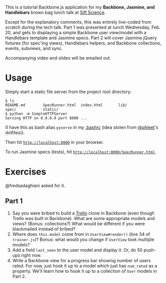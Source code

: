 This is a tutorial Backbone.js application for my **Backbone, Jasmine, and Handlebars** brown bag lunch talk at [Sift Science](https://siftscience.com/).

Except for the explanatory comments, this was entirely live-coded from scratch during the tech talk. Part 1 was presented at lunch Wednesday, Feb. 20, and gets to displaying a simple Backbone user view/model with a Handlebars template and Jasmine specs. Part 2 will cover Jasmine jQuery fixtures (for spec'ing views), Handlebars helpers, and Backbone collections, events, subviews, and sync.

Accompanying video and slides will be emailed out.

# Usage

Simply start a static file server from the project root directory:

    $ ls
    README.md        SpecRunner.html  index.html       lib/             spec/            static/
    $ python -m SimpleHTTPServer
    Serving HTTP on 0.0.0.0 port 8000 ...

(I have this as bash alias `pyserve` in my [.bashrc](https://github.com/divad12/dotfiles/blob/master/.bash_aliases#L34) (idea stolen from [@phleet](https://github.com/phleet)'s dotfiles)).

Then hit [`http://localhost:8000`](http://localhost:8000) in your browser.

To run Jasmine specs (tests), hit [`http://localhost:8000/SpecRunner.html`](http://localhost:8000/SpecRunner.html).

# Exercises

@fredsadaghiani asked for it.

## Part 1

1. Say you were bribed to build a [Trello](https://trello.com/board/trello-development/4d5ea62fd76aa1136000000c) clone in Backbone (even though Trello was built in Backbone). What are some appropriate models and views? (Bonus: collections?) What would be different if you were blackmailed instead of bribed?
1. Where does `this.model` come from in `UserView#render()` (line 34 of `trainer.js`)? Bonus: what would you change if `UserView` took multiple models?
1. Add a field `last_seen` to the user model and display it. Or, do 50 push-ups right now.
1. Write a Backbone view for a progress bar showing number of users rated. For now, just hook it up to a model which just has `num_rated` as a property. We'll learn how to hook it up to a collection of `User` models in Part 2.
